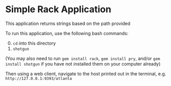 # Simple Rack Application

This application returns strings based on the path provided

To run this application, use the following bash commands:

0. `cd` into this directory
1. `shotgun`

(You may also need to run `gem install rack`, `gem install pry`, and/or `gem install shotgun` if you have not installed them on your computer already)

Then using a web client, navigate to the host printed out in the terminal, e.g. `http://127.0.0.1:9393/atlanta`
